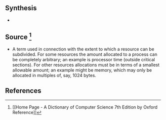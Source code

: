 ## Synthesis
- 
## Source [^1]
- A term used in connection with the extent to which a resource can be subdivided. For some resources the amount allocated to a process can be completely arbitrary; an example is processor time (outside critical sections). For other resources allocations must be in terms of a smallest allowable amount; an example might be memory, which may only be allocated in multiples of, say, 1024 bytes.
## References

[^1]: [[Home Page - A Dictionary of Computer Science 7th Edition by Oxford Reference]]